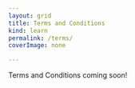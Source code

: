```yaml
---
layout: grid
title: Terms and Conditions
kind: learn
permalink: /terms/
coverImage: none

---
```



Terms and Conditions coming soon!

